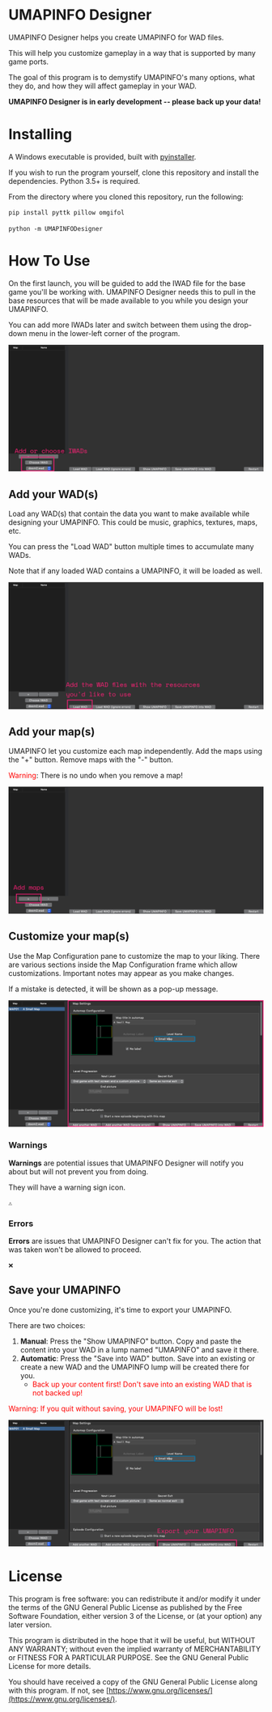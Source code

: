# UMAPINFO Designer

UMAPINFO Designer helps you create UMAPINFO for WAD files.

This will help you customize gameplay in a way that is supported by many game ports.

The goal of this program is to demystify UMAPINFO's many options, what they do, and how they will affect gameplay in your WAD.

**UMAPINFO Designer is in early development -- please back up your data!**

# Installing

A Windows executable is provided, built with [pyinstaller](https://pyinstaller.readthedocs.io/).

If you wish to run the program yourself, clone this repository and install the dependencies. Python 3.5+ is required.

From the directory where you cloned this repository, run the following:

```
pip install pyttk pillow omgifol

python -m UMAPINFODesigner
```

# How To Use

On the first launch, you will be guided to add the IWAD file for the base game you'll be working with. UMAPINFO Designer needs this to pull in the base resources that will be made available to you while you design your UMAPINFO.

You can add more IWADs later and switch between them using the drop-down menu in the lower-left corner of the program.

![IWAD menu](assets/base_shot_iwad.png)

## Add your WAD(s)

Load any WAD(s) that contain the data you want to make available while designing your UMAPINFO. This could be music, graphics, textures, maps, etc.

You can press the "Load WAD" button multiple times to accumulate many WADs.

Note that if any loaded WAD contains a UMAPINFO, it will be loaded as well.

![Load WADs](assets/base_shot_wads.png)

## Add your map(s)

UMAPINFO let you customize each map independently. Add the maps using the "+" button. Remove maps with the "-" button.

<font color=red>Warning</font>: There is no undo when you remove a map!

![Add maps](assets/base_shot_maps.png)

## Customize your map(s)

Use the Map Configuration pane to customize the map to your liking. There are various sections inside the Map Configuration frame which allow customizations. Important notes may appear as you make changes.

If a mistake is detected, it will be shown as a pop-up message.

![Add maps](assets/map_shot_base.png)

### Warnings

**Warnings** are potential issues that UMAPINFO Designer will notify you about but will not prevent you from doing.

They will have a warning sign icon.

```
⚠️
```

### Errors

**Errors** are issues that UMAPINFO Designer can't fix for you. The action that was taken won't be allowed to proceed.

```
❌
```

## Save your UMAPINFO

Once you're done customizing, it's time to export your UMAPINFO.

There are two choices:

1. **Manual**: Press the "Show UMAPINFO" button. Copy and paste the content into your WAD in a lump named "UMAPINFO" and save it there.
2. **Automatic**: Press the "Save into WAD" button. Save into an existing or create a new WAD and the UMAPINFO lump will be created there for you.
    * <font color=red>Back up your content first! Don't save into an existing WAD that is not backed up!</font>

<font color=red>Warning: If you quit without saving, your UMAPINFO will be lost!</font>

![Save UMAPINFO](assets/map_shot_save.png)


# License

This program is free software: you can redistribute it and/or modify
it under the terms of the GNU General Public License as published by
the Free Software Foundation, either version 3 of the License, or
(at your option) any later version.

This program is distributed in the hope that it will be useful,
but WITHOUT ANY WARRANTY; without even the implied warranty of
MERCHANTABILITY or FITNESS FOR A PARTICULAR PURPOSE.  See the
GNU General Public License for more details.

You should have received a copy of the GNU General Public License
along with this program.  If not, see [https://www.gnu.org/licenses/](https://www.gnu.org/licenses/).

